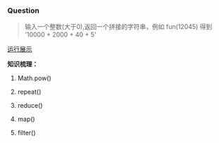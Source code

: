 ### Question

> 输入一个整数(大于0),返回一个拼接的字符串，例如 fun(12045) 得到 '10000 + 2000 + 40 + 5'

[运行展示](https://jsfiddle.net/big_fish/spsudyz8/embedded/)


**知识梳理：**

1. Math.pow()

2. repeat()

3. reduce()

4. map()

5. filter()

